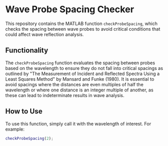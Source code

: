 # Wave Probe Spacing Checker

This repository contains the MATLAB function `checkProbeSpacing`, which checks the spacing between wave probes to avoid critical conditions that could affect wave reflection analysis.

## Functionality

The `checkProbeSpacing` function evaluates the spacing between probes based on the wavelength to ensure they do not fall into critical spacings as outlined by "The Measurement of Incident and Reflected Spectra Using a Least Squares Method" by Mansard and Funke (1980). It is essential to avoid spacings where the distances are even multiples of half the wavelength or where one distance is an integer multiple of another, as these can lead to indeterminate results in wave analysis.

## How to Use

To use this function, simply call it with the wavelength of interest. For example:

```matlab
checkProbeSpacing(2);
